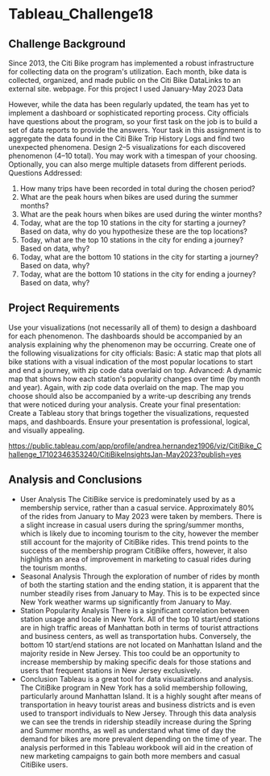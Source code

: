 # Tableau_Challenge18
## Challenge Background
Since 2013, the Citi Bike program has implemented a robust infrastructure for collecting data on the program's utilization. Each month, bike data is collected, organized, and made public on the Citi Bike DataLinks to an external site. webpage.
    For this project I used January-May 2023 Data

However, while the data has been regularly updated, the team has yet to implement a dashboard or sophisticated reporting process. City officials have questions about the program, so your first task on the job is to build a set of data reports to provide the answers.
Your task in this assignment is to aggregate the data found in the Citi Bike Trip History Logs and find two unexpected phenomena.
Design 2–5 visualizations for each discovered phenomenon (4–10 total). You may work with a timespan of your choosing. Optionally, you can also merge multiple datasets from different periods.
Questions Addressed:
1. How many trips have been recorded in total during the chosen period?
2. What are the peak hours when bikes are used during the summer months?
3. What are the peak hours when bikes are used during the winter months?
4. Today, what are the top 10 stations in the city for starting a journey? Based on data, why do you hypothesize these are the top locations?
5. Today, what are the top 10 stations in the city for ending a journey? Based on data, why?
6. Today, what are the bottom 10 stations in the city for starting a journey? Based on data, why?
7. Today, what are the bottom 10 stations in the city for ending a journey? Based on data, why?

## Project Requirements
Use your visualizations (not necessarily all of them) to design a dashboard for each phenomenon. The dashboards should be accompanied by an analysis explaining why the phenomenon may be occurring.
Create one of the following visualizations for city officials:
Basic: A static map that plots all bike stations with a visual indication of the most popular locations to start and end a journey, with zip code data overlaid on top.
Advanced: A dynamic map that shows how each station's popularity changes over time (by month and year). Again, with zip code data overlaid on the map.
The map you choose should also be accompanied by a write-up describing any trends that were noticed during your analysis.
Create your final presentation:
Create a Tableau story that brings together the visualizations, requested maps, and dashboards.
Ensure your presentation is professional, logical, and visually appealing.

https://public.tableau.com/app/profile/andrea.hernandez1906/viz/CitiBike_Challenge_17102346353240/CitiBikeInsightsJan-May2023?publish=yes

## Analysis and Conclusions
- User Analysis
The CitiBike service is predominately used by as a membership service, rather than a casual service. Approximately 80% of the rides from January to May 2023 were taken by members. There is a slight increase in casual users during the spring/summer months, which is likely due to incoming tourism to the city, however the member still account for the majority of CitiBike rides. 
This trend points to the success of the membership program CitiBike offers, however, it also highlights an area of improvement in marketing to casual rides during the tourism months. 
- Seasonal Analysis
Through the exploration of number of rides by month of both the starting station and the ending station, it is apparent that the number steadily rises from January to May. This is to be expected since New York weather warms up significantly from January to May. 
- Station Popularity Analysis
There is a significant correlation between station usage and locale in New York. All of the top 10 start/end stations are in high traffic areas of Manhattan both in terms of tourist attractions and business centers, as well as transportation hubs. Conversely, the bottom 10 start/end stations are not located on Manhattan Island and the majority reside in New Jersey. This too could be an opportunity to increase membership by making specific deals for those stations and users that frequent stations in New Jersey exclusively.
- Conclusion
Tableau is a great tool for data visualizations and analysis. The CitiBike program in New York has a solid membership following, particularly around Manhattan Island. It is a highly sought after means of transportation in heavy tourist areas and business districts and is even used to transport individuals to New Jersey. Through this data analysis we can see the trends in ridership steadily increase during the Spring and Summer months, as well as understand what time of day the demand for bikes are more prevalent depending on the time of year. The analysis performed in this Tableau workbook will aid in the creation of new marketing campaigns to gain both more members and casual CitiBike users. 
